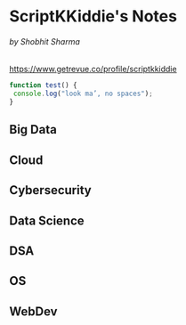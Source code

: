 # ScriptKKiddie's Notes
###### by Shobhit Sharma

https://www.getrevue.co/profile/scriptkkiddie

```javascript
function test() {
 console.log("look ma’, no spaces");
}
```

## Big Data
## Cloud
## Cybersecurity
## Data Science
## DSA
## OS
## WebDev
## 
